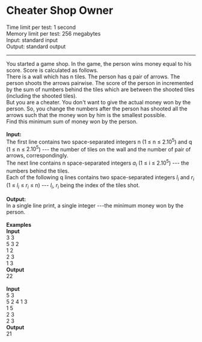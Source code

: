 # Cheater Shop Owner

Time limit per test: 1 second\
Memory limit per test: 256 megabytes\
Input: standard input\
Output: standard output
<hr/>

You started a game shop. In the game, the person wins money equal to his
score. Score is calculated as follows.\
There is a wall which has n tiles. The person has q pair of arrows. The
person shoots the arrows pairwise. The score of the person in
incremented by the sum of numbers behind the tiles which are between the
shooted tiles (including the shooted tiles).\
But you are a cheater. You don't want to give the actual money won by
the person. So, you change the numbers after the person has shooted all
the arrows such that the money won by him is the smallest possible.\
Find this minimum sum of money won by the person.\
\
**Input:** 
\
The first line contains two space-separated integers n (1 $\leq$ n $\le$
$2.10^5$) and q (1 $\le$ n $\le$ $2.10^5$) --- the number of tiles on
the wall and the number of pair of arrows, correspondingly.\
The next line contains n space-separated integers $a_i$ (1 $\le$ i $\le$
$2.10^5$) --- the numbers behind the tiles.\
Each of the following q lines contains two space-separated integers
$l_i$ and $r_i$ (1 $\le$ $l_i$ $\le$ $r_i$ $\le$ n) --- $l_i$, $r_i$ being the
index of the tiles shot.\
\
**Output:** 
\
In a single line print, a single integer ---the minimum
money won by the person.\
\
**Examples**\
**Input**\
3 3\
5 3 2\
1 2\
2 3\
1 3\
**Output**\
22\
\
**Input**\
5 3\
5 2 4 1 3\
1 5\
2 3\
2 3\
**Output**\
21
